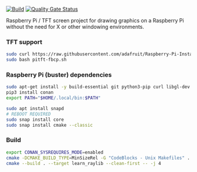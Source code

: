 [![Build](https://github.com/twelvechairssoftware/learn_raylib/actions/workflows/build.yml/badge.svg)](https://github.com/twelvechairssoftware/learn_raylib/actions/workflows/build.yml)
[![Quality Gate Status](https://sonarcloud.io/api/project_badges/measure?project=twelvechairssoftware_learn_raylib&metric=alert_status)](https://sonarcloud.io/dashboard?id=twelvechairssoftware_learn_raylib)

Raspberry Pi / TFT screen project for drawing graphics on a Raspberry Pi without the need for X or other windowing environments.



### TFT support
````bash
sudo curl https://raw.githubusercontent.com/adafruit/Raspberry-Pi-Installer-Scripts/master/pitft-fbcp.sh >pitft-fbcp.sh
sudo bash pitft-fbcp.sh
````

### Raspberry Pi (buster) dependencies
````bash
sudo apt-get install -y build-essential git python3-pip curl libgl-dev libglu1-mesa-dev libegl-dev
pip3 install conan
export PATH="$HOME/.local/bin:$PATH"

sudo apt install snapd
# REBOOT REQUIRED
sudo snap install core
sudo snap install cmake --classic
````

### Build
````bash
export CONAN_SYSREQUIRES_MODE=enabled
cmake -DCMAKE_BUILD_TYPE=MinSizeRel -G "CodeBlocks - Unix Makefiles" .
cmake --build . --target learn_raylib --clean-first -- -j 4
````